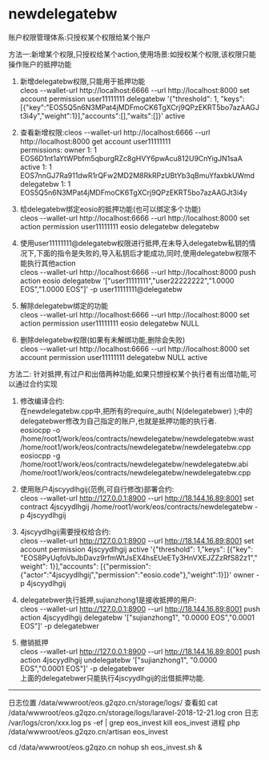 # newdelegatebw
账户权限管理体系:只授权某个权限给某个账户
    
方法一:新增某个权限,只授权给某个action,使用场景:如授权某个权限,该权限只能操作账户的抵押功能
1. 新增delegatebw权限,只能用于抵押功能      
cleos --wallet-url http://localhost:6666 --url http://localhost:8000 set account permission user11111111 delegatebw '{"threshold": 1, "keys":[{"key":"EOS5Q5n6N3MPat4jMDFmoCK6TgXCrj9QPzEKRT5bo7azAAGJt3i4y","weight":1}],"accounts":[],"waits":[]}' active

2. 查看新增权限:cleos --wallet-url http://localhost:6666 --url http://localhost:8000  get account user11111111            
permissions: 
     owner     1:    1 EOS6D1nt1aYtWPbfm5qburgRZc8gHVY6pwAcu812U9CnYigJN1saA
     active     1:    1 EOS7nnGJ7Ra911dwR1rQFw2MD2M8RkRPzUBtYb3qBmuYfaxbkUWmd 
     delegatebw     1:    1 EOS5Q5n6N3MPat4jMDFmoCK6TgXCrj9QPzEKRT5bo7azAAGJt3i4y

3. 给delegatebw绑定eosio的抵押功能(也可以绑定多个功能)       
cleos --wallet-url http://localhost:6666 --url http://localhost:8000 set action permission user11111111 eosio delegatebw delegatebw

4. 使用user11111111@delegatebw权限进行抵押,在未导入delegatebw私钥的情况下,下面的指令是失败的,导入私钥后才能成功,同时,使用delegatebw权限不能执行其他action       
cleos --wallet-url http://localhost:6666 --url http://localhost:8000 push action eosio delegatebw '["user11111111","user22222222","1.0000 EOS","1.0000 EOS"]' -p user11111111@delegatebw        

5. 解除delegatebw绑定的功能    
cleos --wallet-url http://localhost:6666 --url http://localhost:8000 set action permission user11111111 eosio delegatebw NULL

6. 删除delegatebw权限(如果有未解绑功能,删除会失败)   
cleos  --wallet-url http://localhost:6666 --url http://localhost:8000  set account permission user11111111 delegatebw NULL active

方法二: 针对抵押,有过户和出借两种功能,如果只想授权某个执行者有出借功能,可以通过合约实现  
1. 修改编译合约:  
在newdelegatebw.cpp中,把所有的require_auth( N(delegatebwer) );中的delegatebwer修改为自己指定的账户,也就是抵押功能的执行者.    
eosiocpp -o /home/root1/work/eos/contracts/newdelegatebw/newdelegatebw.wast /home/root1/work/eos/contracts/newdelegatebw/newdelegatebw.cpp      
eosiocpp -g /home/root1/work/eos/contracts/newdelegatebw/newdelegatebw.abi /home/root1/work/eos/contracts/newdelegatebw/newdelegatebw.cpp

2. 使用账户4jscyydlhgij(范例,可自行修改)部署合约:                            		
cleos --wallet-url http://127.0.0.1:8900 --url http://18.144.16.89:8001 set contract 4jscyydlhgij /home/root1/work/eos/contracts/newdelegatebw -p 4jscyydlhgij

3. 4jscyydlhgij需要授权给合约:              		
cleos --wallet-url http://127.0.0.1:8900 --url http://18.144.16.89:8001 set account permission 4jscyydlhgij active '{"threshold": 1,"keys": [{"key": "EOS8PyUqfoVbJbDavz9rfmWtJsEX4hsEUeETy3HnVXEJZZzRfS82z1","weight": 1}],"accounts": [{"permission":{"actor":"4jscyydlhgij","permission":"eosio.code"},"weight":1}]}' owner -p 4jscyydlhgij

4. delegatebwer执行抵押,sujianzhong1是接收抵押的用户:                  		
cleos --wallet-url http://127.0.0.1:8900 --url http://18.144.16.89:8001 push action 4jscyydlhgij delegatebw '["sujianzhong1", "0.0000 EOS","0.0001 EOS"]' -p delegatebwer

5. 撤销抵押     
cleos --wallet-url http://127.0.0.1:8900 --url http://18.144.16.89:8001 push action 4jscyydlhgij undelegatebw '["sujianzhong1", "0.0000 EOS","0.0001 EOS"]' -p delegatebwer     
上面的delegatebwer只能执行4jscyydlhgij的出借抵押功能.


-------------------------------------------------
日志位置
/data/wwwroot/eos.g2qzo.cn/storage/logs/
查看如
cat /data/wwwroot/eos.g2qzo.cn/storage/logs/laravel-2018-12-21.log
cron 日志 /var/logs/cron/xxx.log
ps -ef | grep eos_invest
kill eos_invest 进程
php /data/wwwroot/eos.g2qzo.cn/artisan eos_invest

cd /data/wwwroot/eos.g2qzo.cn
nohup sh eos_invest.sh &



